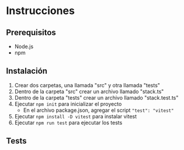 # Instrucciones

## Prerequisitos

- Node.js
- npm

## Instalación

1. Crear dos carpetas, una llamada "src" y otra llamada "tests"
2. Dentro de la carpeta "src" crear un archivo llamado "stack.ts"
3. Dentro de la carpeta "tests" crear un archivo llamado "stack.test.ts"
4. Ejecutar `npm init` para inicializar el proyecto
    - En el archivo package.json, agregar el script `"test": "vitest"`
5. Ejecutar `npm install -D vitest` para instalar vitest
6. Ejecutar `npm run test` para ejecutar los tests

## Tests